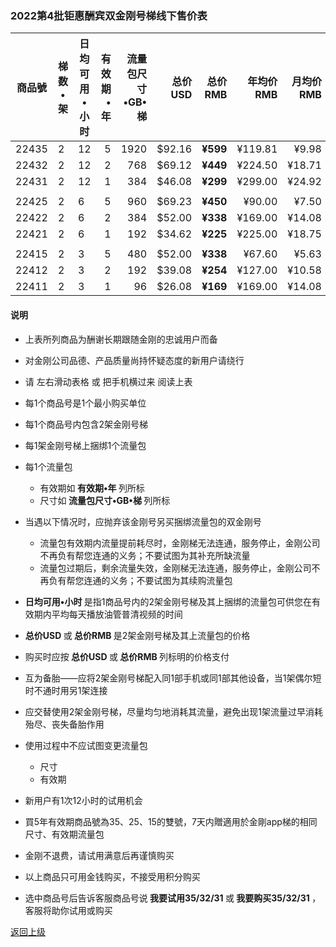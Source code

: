 
### 2022第4批钜惠酬宾双金刚号梯线下售价表


|商品號|梯数•架|日均可用•小时|有效期•年|流量包尺寸•GB•梯|总价USD|总价RMB|年均价RMB|月均价RMB|汇率|线下限售|
|-----|-----|-------|---:|---:|-------:|------:|------:|----:|---|------|
|22435|2|12|5|1920|$92.16| <strong> ¥599|¥119.81|¥9.98 | 6.50 |10,000|
|22432|2|12|2|768|$69.12| <strong> ¥449|¥224.50 |¥18.71| 6.50 |10,000 |
|22431|2|12|1|384|$46.08| <strong> ¥299|¥299.00 |¥24.92| 6.50 |10,000 |
||||||||||||
|22425|2|6|5|960|$69.23| <strong> ¥450|¥90.00|¥7.50| 6.50 |10,000|
|22422|2|6|2|384|$52.00| <strong> ¥338|¥169.00 |¥14.08| 6.50 |10,000|
|22421|2|6|1|192|$34.62| <strong> ¥225|¥225.00 |¥18.75| 6.50 |10,000|
||||||||||||
|22415|2|3|5|480|$52.00| <strong> ¥338|¥67.60| ¥5.63 | 6.50 |10,000|
|22412|2|3|2|192|$39.08| <strong> ¥254|¥127.00 |¥10.58| 6.50 |10,000 |
|22411|2|3|1|96|$26.08| <strong> ¥169|¥169.00 |¥14.08| 6.50 |10,000 |

#### 说明

- 上表所列商品为酬谢长期跟随金刚的忠诚用户而备
- 对金刚公司品德、产品质量尚持怀疑态度的新用户请绕行
- 请 左右滑动表格 或 把手机横过来 阅读上表

- 每1个商品号是1个最小购买单位
- 每1个商品号内包含2架金刚号梯
- 每1架金刚号梯上捆绑1个流量包
- 每1个流量包
  - 有效期如<strong> 有效期•年 </strong>列所标
  - 尺寸如<strong> 流量包尺寸•GB•梯 </strong>列所标
- 当遇以下情况时，应抛弃该金刚号另买捆绑流量包的双金刚号
  - 流量包有效期内流量提前耗尽时，金刚梯无法连通，服务停止，金刚公司不再负有帮您连通的义务；不要试图为其补充所缺流量
  - 流量包过期后，剩余流量失效，金刚梯无法连通，服务停止，金刚公司不再负有帮您连通的义务；不要试图为其续购流量包
- <strong>日均可用•小时 </strong>是指1商品号内的2架金刚号梯及其上捆绑的流量包可供您在有效期内平均每天播放油管普清视频的时间
- <strong>总价USD </strong>或<strong> 总价RMB </strong>是2架金刚号梯及其上流量包的价格
- 购买时应按<strong> 总价USD </strong>或<strong> 总价RMB </strong>列标明的价格支付
- 互为备胎——应将2架金刚号梯配入同1部手机或同1部其他设备，当1架偶尔短时不通时用另1架连接
- 应交替使用2架金刚号梯，尽量均匀地消耗其流量，避免出现1架流量过早消耗殆尽、丧失备胎作用
- 使用过程中不应试图变更流量包
  - 尺寸
  - 有效期
- 新用户有1次12小时的试用机会
- 買5年有效期商品號為35、25、15的雙號，7天内贈適用於金剛app梯的相同尺寸、有效期流量包
- 金刚不退费，请试用满意后再谨慎购买
- 以上商品只可用金钱购买，不接受用积分购买
- 选中商品号后告诉客服商品号说<strong> 我要试用35/32/31 </strong>或<strong> 我要购买35/32/31 </strong>，客服将助你试用或购买



[返回上级](https://github.com/a2zitpro/web/blob/master/LadderFree/kkDictionary/Price/KKDTPrice.md)
